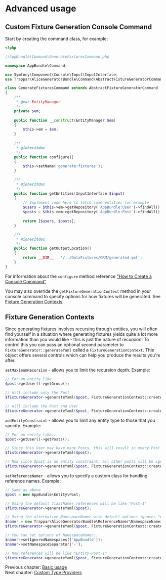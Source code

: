 # Advanced usage

## Custom Fixture Generation Console Command

Start by creating the command class, for example:

```php
<?php

//AppBundle\Command\GenerateFixturesCommand.php

namespace AppBundle\Command;

use Symfony\Component\Console\Input\InputInterface;
use Trappar\AliceGeneratorBundle\Command\AbstractFixtureGeneratorCommand;

class GenerateFixturesCommand extends AbstractFixtureGeneratorCommand
{
    /**
     * @var EntityManager
     */
    private $em;
    
    public function __construct(EntityManager $em)
    {
        $this->em = $em;
    }
    
    /**
     * @inheritdoc
     */
    public function configure()
    {
        $this->setName('generate:fixtures');
    }

    /**
     * @inheritdoc
     */
    public function getEntities(InputInterface $input)
    {
        // Implement code here to fetch some entities for example
        $users = $this->em->getRepository('AppBundle:User')->findAll()
        $posts = $this->em->getRepository('AppBundle:Post')->findAll()
        
        return [$users, $posts];
    }

    /**
     * @inheritdoc
     */
    public function getOutputLocation()
    {
        return __DIR__ . '/../DataFixtures/ORM/generated.yml';
    }
}
```

For information about the `configure` method reference ["How to Create a Console Command"](http://symfony.com/doc/current/cookbook/console/console_command.html)

You may also override the `getFixtureGenerationContext` method in your console command to specify options for how
fixtures will be generated. See [Fixture Generation Contexts](#setting-options-for-fixture-generation)

## Fixture Generation Contexts

Since generating fixtures involves recursing through entities, you will often find yourself in a situation where generating
fixtures yields quite a lot more information than you would like - this is just the nature of recursion! To control this
you can pass an optional second parameter to `FixtureGenerator::generateYaml` called a `FixtureGenerationContext`. This object
offers several controls which can help you produce the results you're after.

`setMaximumRecursion` - allows you to limit the recursion depth. Example:

```php
// For an entity like...
$post->getUser()->getGroup();

// Will include only the Post
$fixtureGenerator->generateYaml($post, FixtureGenerationContext::create()->setMaximumRecursion(0));

// Will include the Post and User
$fixtureGenerator->generateYaml($post, FixtureGenerationContext::create()->setMaximumRecursion(1));
```

`addEntityConstraint` - allows you to limit any entity type to those that you specify. Example:

```php
// For an entity like...
$post->getUser()->getPosts();

// Since this User may have many Posts, this will result in every Post the User is related to being included in the generated fixtures.
$fixtureGenerator->generateYaml($post);

// Now since $post is an entity constraint, all other posts will be ignored.
$fixtureGenerator->generateYaml($post, FixtureGenerationContext::create()->addEntityConstraint($post));
```

`setReferenceNamer` - allows you to specify a custom class for handling reference names. Example:

```php
// Same as above
$post = new AppBundle\Entity\Post;

// Using the default ClassNamer references will be like "Post-1" 
$fixtureGenerator->generateYaml($post);

// Using the alternative NamespaceNamer with default options ignores "AppBundle" and "Entity", so references will still be like "Post-1"
$namer = new Trappar\AliceGeneratorBundle\ReferenceNamer\NamespaceNamer();
$fixtureGenerator->generateYaml($post, FixtureGenerationContext::create()->setReferenceNamer($namer));

// You can set options of NamespaceNamer...
$namer->setIgnoredNamespaces(['AppBundle']);
$namer->setNamespaceSeparator('-');

// Now references will be like "Entity-Post-1"
$fixtureGenerator->generateYaml($post, FixtureGenerationContext::create()->setReferenceNamer($namer));
```

Previous chapter: [Basic usage](../../../README.md#basic-usage)<br />
Next chapter: [Custom Type Providers](type-providers.md)
